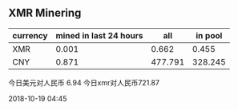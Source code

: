 ## XMR Minering

|currency|mined in last 24 hours|all|in pool|
|---|---|---|---|
|XMR|0.001|0.662|0.455|
|CNY|0.871|477.791|328.245|

今日美元对人民币 6.94	今日xmr对人民币721.87


2018-10-19 04:45